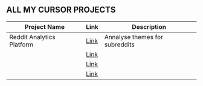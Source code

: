 ## ALL MY CURSOR PROJECTS


| Project Name | Link | Description |
| -- | -- | -- |
| Reddit Analytics Platform | [Link]() | Annalyse themes for subreddits |
|  | [Link]() | |
|  | [Link]() | |
|  | [Link]() | |